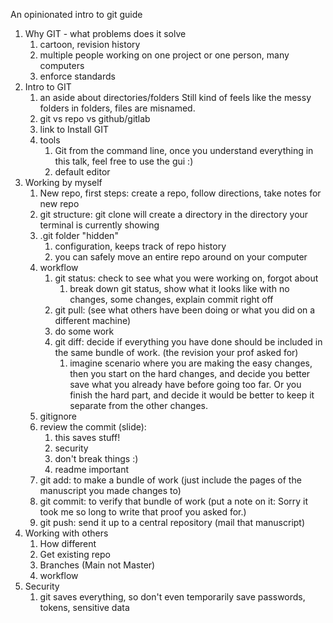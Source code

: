 An opinionated intro to git guide

1. Why GIT - what problems does it solve
   1. cartoon, revision history
   2. multiple people working on one project
      or one person, many computers
   3. enforce standards
2. Intro to GIT
   1. an aside about directories/folders 
      Still kind of feels like the messy folders in folders, files are misnamed.
   2. git vs repo vs github/gitlab
   3. link to Install GIT
   4. tools
      1. Git from the command line, once you understand everything in this talk, feel free to use the gui :)
      2. default editor
3. Working by myself
   1. New repo, first steps: create a repo, follow directions, take notes for new repo
   2. git structure: git clone will create a directory in the directory your terminal is currently showing
   3. .git folder "hidden"
      1. configuration, keeps track of repo history
      2. you can safely move an entire repo around on your computer 
   4. workflow
      1. git status: check to see what you were working on, forgot about
      	 1. break down git status, show what it looks like with no changes, some changes, explain commit right off
      2. git pull: (see what others have been doing or what you did on a different machine)
      3. do some work
      4. git diff: decide if everything you have done should be included in the same bundle of work.
      (the revision your prof asked for)
      	 1. imagine scenario where you are making the easy changes, then you start on the hard changes, and
	 decide you better save what you already have before going too far. Or you finish the hard part, and
	 decide it would be better to keep it separate from the other changes.
	 2. gitignore
	 3. review the commit (slide):
	    1. this saves stuff!
	    2. security
	    3. don't break things :)
	    4. readme important
      5. git add: to make a bundle of work (just include the pages of the manuscript you made changes to)
      6. git commit: to verify that bundle of work
      (put a note on it: Sorry it took me so long to write that proof you asked for.)
      7. git push: send it up to a central repository (mail that manuscript)
4. Working with others
   1. How different
   2. Get existing repo
   3. Branches (Main not Master)
   4. workflow
5. Security
   1. git saves everything, so don't even temporarily save passwords, tokens, sensitive data


